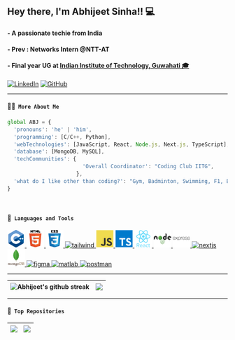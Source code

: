 <h2 align="left">Hey there, I'm Abhijeet Sinha!! 💻</h2> 

#### - A passionate techie from India
#### - Prev : Networks Intern @NTT-AT
#### - Final year UG at <a href='https://www.iitg.ac.in/'>Indian Institute of Technology, Guwahati 🎓</a>

[![LinkedIn](https://img.shields.io/badge/linkedin-%230077B5.svg?style=for-the-badge&logo=linkedin&logoColor=white)](https://www.linkedin.com/in/abhijeet-sinha-7069b6223/)
[![GitHub](https://img.shields.io/badge/github-%23121011.svg?style=for-the-badge&logo=github&logoColor=white)](https://github.com/Abhijeet-2003)

----

#### 😶‍🌫️&nbsp; `More About Me`

```javascript
global ABJ = {
  'pronouns': 'he' | 'him',
  'programming': [C/C++, Python],
  'webTechnologies': [JavaScript, React, Node.js, Next.js, TypeScript],
  'database': [MongoDB, MySQL],
  'techCommunities': {
                        'Overall Coordinator': "Coding Club IITG",
                      },
  'what do I like other than coding?': "Gym, Badminton, Swimming, F1, Boxing, MMA"
}
```
<br>

#### 🔧&nbsp; `Languages and Tools`
<p align="left">
  <a href="https://www.w3schools.com/cpp/" target="_blank" rel="noreferrer"> <img src="https://raw.githubusercontent.com/devicons/devicon/master/icons/cplusplus/cplusplus-original.svg" alt="cplusplus" width="40" height="40"/> </a>
  <a href="https://www.w3.org/html/" target="_blank" rel="noreferrer"> <img src="https://raw.githubusercontent.com/devicons/devicon/master/icons/html5/html5-original-wordmark.svg" alt="html5" width="40" height="40"/> </a>
  <a href="https://www.w3schools.com/css/" target="_blank" rel="noreferrer"> <img src="https://raw.githubusercontent.com/devicons/devicon/master/icons/css3/css3-original-wordmark.svg" alt="css3" width="40" height="40"/> </a>
  <a href="https://tailwindcss.com/" target="_blank" rel="noreferrer"> <img src="https://www.vectorlogo.zone/logos/tailwindcss/tailwindcss-icon.svg" alt="tailwind" width="40" height="40"/> </a>
   <a href="https://developer.mozilla.org/en-US/docs/Web/JavaScript" target="_blank" rel="noreferrer"> <img src="https://raw.githubusercontent.com/devicons/devicon/master/icons/javascript/javascript-original.svg" alt="javascript" width="40" height="40"/> </a>
  <a href="https://www.typescriptlang.org/" target="_blank" rel="noreferrer"> <img src="https://raw.githubusercontent.com/devicons/devicon/master/icons/typescript/typescript-original.svg" alt="typescript" width="40" height="40"/> </a>
  <a href="https://reactjs.org/" target="_blank" rel="noreferrer"> <img src="https://raw.githubusercontent.com/devicons/devicon/master/icons/react/react-original-wordmark.svg" alt="react" width="40" height="40"/> </a>
  <a href="https://nodejs.org" target="_blank" rel="noreferrer"> <img src="https://raw.githubusercontent.com/devicons/devicon/master/icons/nodejs/nodejs-original-wordmark.svg" alt="nodejs" width="40" height="40"/> </a>
  <a href="https://expressjs.com" target="_blank" rel="noreferrer"> <img src="https://raw.githubusercontent.com/devicons/devicon/master/icons/express/express-original-wordmark.svg" alt="express" width="40" height="40"/> </a>
  <a href="https://nextjs.org/" target="_blank" rel="noreferrer"> <img src="https://cdn.worldvectorlogo.com/logos/nextjs-2.svg" alt="nextjs" width="40" height="40"/> </a>
  <a href="https://www.mongodb.com/" target="_blank" rel="noreferrer"> <img src="https://raw.githubusercontent.com/devicons/devicon/master/icons/mongodb/mongodb-original-wordmark.svg" alt="mongodb" width="40" height="40"/> </a>
  <a href="https://www.figma.com/" target="_blank" rel="noreferrer"> <img src="https://www.vectorlogo.zone/logos/figma/figma-icon.svg" alt="figma" width="40" height="40"/> </a>
  <a href="https://www.mathworks.com/" target="_blank" rel="noreferrer"> <img src="https://upload.wikimedia.org/wikipedia/commons/2/21/Matlab_Logo.png" alt="matlab" width="40" height="40"/> </a>
  <a href="https://postman.com" target="_blank" rel="noreferrer"> <img src="https://www.vectorlogo.zone/logos/getpostman/getpostman-icon.svg" alt="postman" width="40" height="40"/> </a>
</p>

----

| <img align="center" src="https://github-readme-streak-stats.herokuapp.com/?user=abhijeet-2003&" alt="Abhijeet's github streak" /> | <img align="center" src="https://github-readme-stats.vercel.app/api/top-langs/?username=Abhijeet-2003&layout=compact&theme=buefy&hide_border=true" /> |
| ------------- | ------------- |

----

#### 🚀&nbsp; `Top Repositories`

| <img align="center" src="https://github-readme-stats.vercel.app/api/pin/?username=Abhijeet-2003&repo=Flexi-PDF&theme=buefy" /> | <img align="center" src="https://github-readme-stats.vercel.app/api/pin/?username=Abhijeet-2003&repo=Ad-Portal&theme=buefy" /> |
| ------------- | ------------- |
  
